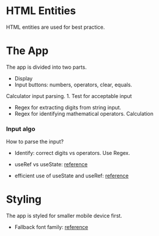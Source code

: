 
# HTML Entities
HTML entities are used for best practice.




# The App
The app is divided into two parts.
- Display
- Input buttons: numbers, operators, clear, equals.

Calculator input parsing.
	1. Test for acceptable input
- Regex for extracting digits from string input.
- Regex for identifying mathematical operators.
Calculation


### Input algo
How to parse the input?
- Identify: correct digits vs operators. Use Regex.


- useRef vs useState: [reference](https://medium.com/web-development-with-sumit/useref-vs-usestate-in-react-330539025245#:~:text=serve%20different%20purposes.-,useRef%20is%20primarily%20used%20to%20access%20and%20manipulate%20the%20DOM,renders%20when%20the%20state%20updates.)
- efficient use of useState and useRef: [reference](https://medium.com/@rishavjaiss14/common-mistakes-react-developers-make-usestate-or-useref-76bca3903a80)





# Styling
The app is styled for smaller mobile device first.

- Fallback font family: [reference](https://granneman.com/webdev/coding/css/fonts-and-formatting/web-browser-font-defaults)